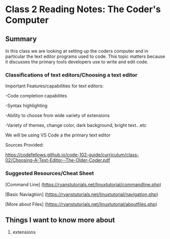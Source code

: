 # Class 2 Reading Notes: The Coder's Computer

## Summary

In this class we are looking at setting up the coders computer and in particular the text editor programs used to code. This topic matters because it discusses the primary tools developers use to write and edit code.

### Classifications of text editors/Choosing a text editor

Important Features/capabilities for text editors:

-Code completion capabilites

-Syntax highlighting

-Ability to choose from wide variety of extensions

-Variety of themes, change color, dark background, bright text...etc

 We will be using VS Code a the primary text editor

Sources Provided:

<https://codefellows.github.io/code-102-guide/curriculum/class-02/Choosing-A-Text-Editor--The-Older-Coder.pdf>

### Suggested Resources/Cheat Sheet

 [Command Line] (<https://ryanstutorials.net/linuxtutorial/commandline.php>)

 [Basic Naviagtion] (<https://ryanstutorials.net/linuxtutorial/navigation.php>)

 [More about Files] (<https://ryanstutorials.net/linuxtutorial/aboutfiles.php>)

## Things I want to know more about

1. extensions
